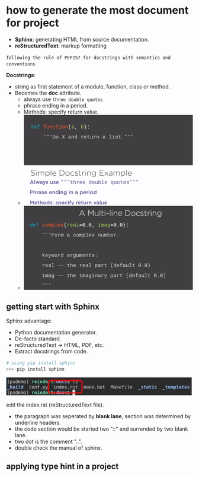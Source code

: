 # how to generate the most document for project

* **Sphinx**: generating HTML from source documentation.
* **reStructuredText**: markup formatting

``following the rule of PEP257 for docstrings with semantics and conventions``

**Docstrings**:

* string as first statement of a module, function, class or method.
* Becomes the __doc__ attribute.
  * always use ```three double quotes```
  * phrase ending in a period.
  * Methods: specify return value.
  * ![docstring](./images/docstrings.png)
  * ![docstring](./images/docstrings2.png)

## getting start with Sphinx

Sphinx advantage:

* Python documentation generator.
* De-facto standard.
* reStructuredText -> HTML, PDF, etc.
* Extract docstrings from code.

```python
# using pip install sphinx
>>> pip install sphinx
```
![sphinx](./images/Sphinx.png)

edit the index.rst (reStructuredText file).

* the paragraph was seperated by **blank lane**, section was determined by underline headers.
* the code section would be started two "::" and surrended by two blank lane.
* two dot is the comment "..".
* double check the manual of sphinx.

## applying type hint in a project